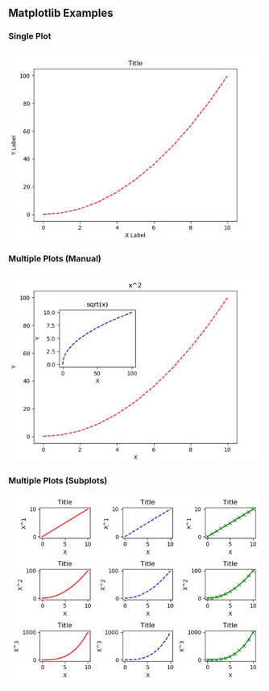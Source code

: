 <!-- MATPLOTLIB -->
## Matplotlib Examples

### Single Plot

![alt text](https://github.com/j584lee98/dataviz/blob/main/matplotlib/images/basic.png)

### Multiple Plots (Manual)

![alt text](https://github.com/j584lee98/dataviz/blob/main/matplotlib/images/multiple_plots.png)

### Multiple Plots (Subplots)

![alt text](https://github.com/j584lee98/dataviz/blob/main/matplotlib/images/subplots.png)
